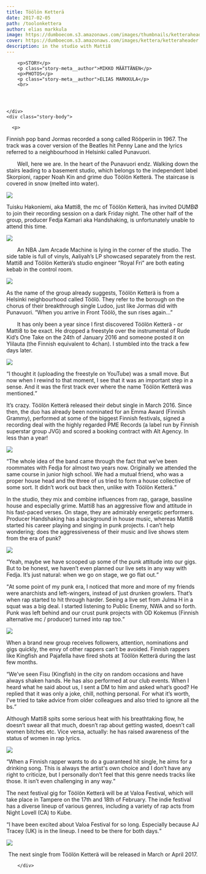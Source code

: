 ```yaml
---
title: Töölön Ketterä
date: 2017-02-05
path: /toolonkettera
author: elias markkula
image: https://dumboecom.s3.amazonaws.com/images/thumbnails/ketteraheader.jpg
cover: https://dumboecom.s3.amazonaws.com/images/kettera/ketteraheader.jpg
description: in the studio with Matti8
---
```


<div class="story">
    <div class="story-meta">
         
        <p>STORY</p>
        <p class="story-meta__author">MIKKO MÄÄTTÄNEN</p>
        <p>PHOTOS</p>
        <p class="story-meta__author">ELIAS MARKKULA</p>
        <br>
        
        
     
        
    </div>
    <div class="story-body">
    
      <p>
Finnish pop band Jormas recorded a song called Rööperiin in 1967. The track was a cover version of the Beatles hit Penny Lane and the lyrics referred to a neighbourhood in Helsinki called Punavuori.</p>

<p>&emsp;&emsp;Well, here we are. In the heart of the Punavuori endz. Walking down the stairs leading to a basement studio, which belongs to the independent label Skorpioni, rapper Noah Kin and grime duo Töölön Ketterä. The staircase is covered in snow (melted into water).</p>

<img src="https://dumboecom.s3.amazonaws.com/images/kettera/kettera6.jpg">


<p>Tuisku Hakoniemi, aka Matti8, the mc of Töölön Ketterä, has invited DUMBØ to join their recording session on a dark Friday night. The other half of the group, producer Fedja Kamari aka Handshaking, is unfortunately unable to attend this time.</p>

<img src="https://dumboecom.s3.amazonaws.com/images/kettera/kettera4.jpg">

<p>&emsp;&emsp;An NBA Jam Arcade Machine is lying in the corner of the studio. The side table is full of vinyls, Aaliyah’s LP showcased separately from the rest. Matti8 and Töölön Ketterä’s studio engineer ”Royal Fri” are both eating kebab in the control room.</p>

<img src="https://dumboecom.s3.amazonaws.com/images/kettera/kettera5.jpg">



<p>As the name of the group already suggests, Töölön Ketterä is from a Helsinki neighbourhood called Töölö. They refer to the borough on the chorus of their breakthrough single Ludoo, just like Jormas did with Punavuori. ”When you arrive in Front Töölö, the sun rises again…”</p>

<p>&emsp;&emsp;It has only been a year since I first discovered Töölön Ketterä - or Matti8 to be exact. He dropped a freestyle over the instrumental of Rude Kid’s One Take on the 24th of January 2016 and someone posted it on Ylilauta (the Finnish equivalent to 4chan). I stumbled into the track a few days later.</p>

<img src="https://dumboecom.s3.amazonaws.com/images/kettera/kettera7.jpg">

<q>I thought it (uploading the freestyle on YouTube) was a small move. But now when I rewind to that moment, I see that it was an important step in a sense. And it was the first track ever where the name Töölön Ketterä was mentioned.</q>

<p>It’s crazy. Töölön Ketterä released their debut single in March 2016. Since then, the duo has already been nominated for an Emma Award (Finnish Grammy), performed at some of the biggest Finnish festivals, signed a recording deal with the highly regarded PME Records (a label run by Finnish superstar group JVG) and scored a booking contract with Alt Agency. In less than a year!</p>

<img src="https://dumboecom.s3.amazonaws.com/images/kettera/kettera2.jpg">

<q>The whole idea of the band came through the fact that we’ve been roommates with Fedja for almost two years now. Originally we attended the same course in junior high school. We had a mutual friend, who was a proper house head and the three of us tried to form a house collective of some sort. It didn’t work out back then, unlike with Töölön Ketterä.</q>



<p>In the studio, they mix and combine influences from rap, garage, bassline house and especially grime. Matti8 has an aggressive flow and attitude in his fast-paced verses. On stage, they are admirably energetic performers. Producer Handshaking has a background in house music, whereas Matti8 started his career playing and singing in punk projects. I can’t help wondering; does the aggressiveness of their music and live shows stem from the era of punk?</p>

<img src="https://dumboecom.s3.amazonaws.com/images/kettera/kettera3.jpg">

<q>Yeah, maybe we have scooped up some of the punk attitude into our gigs. But to be honest, we haven’t even planned our live sets in any way with Fedja. It’s just natural: when we go on stage, we go flat out.</q>

<q>At some point of my punk era, I noticed that more and more of my friends were anarchists and left-wingers, instead of just drunken growlers. That’s when rap started to hit through harder. Seeing a live set from Julma H in a squat was a big deal. I started listening to Public Enemy, NWA and so forth. Punk was left behind and our crust punk projects with OD Kokemus (Finnish alternative mc / producer) turned into rap too.</q>

<img src="https://dumboecom.s3.amazonaws.com/images/kettera/kettera10.jpg">

<p>When a brand new group receives followers, attention, nominations and gigs quickly, the envy of other rappers can’t be avoided. Finnish rappers like Kingfish and Pajafella have fired shots at Töölön Ketterä during the last few months.</p>

<q>We’ve seen Fisu (Kingfish) in the city on random occasions and have always shaken hands. He has also performed at our club events. When I heard what he said about us, I sent a DM to him and asked what’s good? He replied that it was only a joke, chill, nothing personal. For what it’s worth, I’ve tried to take advice from older colleagues and also tried to ignore all the bs.</q>

<p>Although Matti8 spits some serious heat with his breathtaking flow, he doesn’t swear all that much, doesn’t rap about getting wasted, doesn’t call women bitches etc. Vice versa, actually: he has raised awareness of the status of women in rap lyrics.</p>

<img src="https://dumboecom.s3.amazonaws.com/images/kettera/kettera9.jpg">

<q>When a Finnish rapper wants to do a guaranteed hit single, he aims for a drinking song. This is always the artist's own choice and I don’t have any right to criticize, but I personally don’t feel that this genre needs tracks like those. It isn’t even challenging in any way.</q>

<p>The next festival gig for Töölön Ketterä will be at Valoa Festival, which will take place in Tampere on the 17th and 18th of February. The indie festival has a diverse lineup of various genres, including a variety of rap acts from Night Lovell (CA) to Kube.</p>

<q>I have been excited about Valoa Festival for so long. Especially because AJ Tracey (UK) is in the lineup. I need to be there for both days.</q>

<img src="https://dumboecom.s3.amazonaws.com/images/kettera/kettera1.jpg">

<p style="text-align:center; font-size: 1,2em">The next single from Töölön Ketterä will be released in March or April 2017.</p>
    

        </div>
</div>